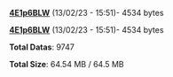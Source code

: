 [**4E1p6BLW**](/data/4E1p6BLW.txt) (13/02/23 - 15:51)- 4534 bytes

[**4E1p6BLW**](/data/4E1p6BLW.txt) (13/02/23 - 15:51)- 4534 bytes

**Total Datas**: 9747

**Total Size**: 64.54 MB / 64.5 MB